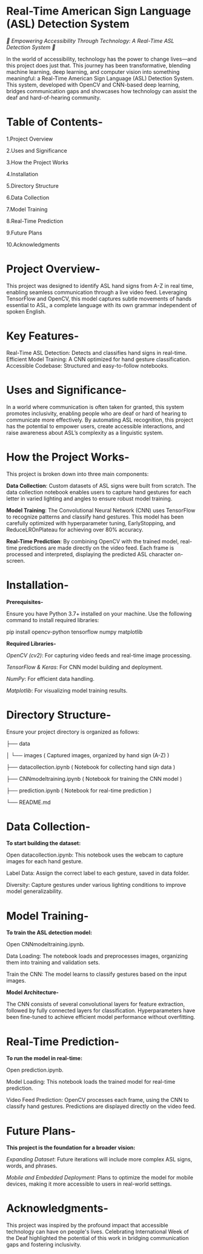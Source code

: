 # **Real-Time American Sign Language (ASL) Detection System**

*🌟 Empowering Accessibility Through Technology: A Real-Time ASL Detection System 🌟*


In the world of accessibility, technology has the power to change lives—and this project does just that. This journey has been transformative, blending machine learning, deep learning, and computer vision into something meaningful: a Real-Time American Sign Language (ASL) Detection System. This system, developed with OpenCV and CNN-based deep learning, bridges communication gaps and showcases how technology can assist the deaf and hard-of-hearing community.


# Table of Contents-

  1.Project Overview

  2.Uses and Significance

  3.How the Project Works

  4.Installation

  5.Directory Structure

  6.Data Collection
  
  7.Model Training

  8.Real-Time Prediction

  9.Future Plans

  10.Acknowledgments
  

# Project Overview-

This project was designed to identify ASL hand signs from A-Z in real time, enabling seamless communication through a live video feed. Leveraging TensorFlow and OpenCV, this model captures subtle movements of hands essential to ASL, a complete language with its own grammar independent of spoken English.


# Key Features-

Real-Time ASL Detection: Detects and classifies hand signs in real-time.
Efficient Model Training: A CNN optimized for hand gesture classification.
Accessible Codebase: Structured and easy-to-follow notebooks.


# Uses and Significance-

In a world where communication is often taken for granted, this system promotes inclusivity, enabling people who are deaf or hard of hearing to communicate more effectively. By automating ASL recognition, this project has the potential to empower users, create accessible interactions, and raise awareness about ASL’s complexity as a linguistic system.


# How the Project Works-

This project is broken down into three main components:

**Data Collection**: Custom datasets of ASL signs were built from scratch. The data collection notebook enables users to capture hand gestures for each letter in varied lighting and angles to ensure robust model training.

**Model Training**: The Convolutional Neural Network (CNN) uses TensorFlow to recognize patterns and classify hand gestures. This model has been carefully optimized with hyperparameter tuning, EarlyStopping, and ReduceLROnPlateau for achieving over 80% accuracy.

**Real-Time Prediction**: By combining OpenCV with the trained model, real-time predictions are made directly on the video feed. Each frame is processed and interpreted, displaying the predicted ASL character on-screen.


# Installation-

**Prerequisites-**

Ensure you have Python 3.7+ installed on your machine. Use the following command to install required libraries:

pip install opencv-python tensorflow numpy matplotlib



**Required Libraries-**

*OpenCV (cv2)*: For capturing video feeds and real-time image processing.

*TensorFlow & Keras*: For CNN model building and deployment.

*NumPy*: For efficient data handling.

*Matplotlib*: For visualizing model training results.


# Directory Structure-

Ensure your project directory is organized as follows:


├── data

│   └── images                  ( Captured images, organized by hand sign (A-Z) )

├── datacollection.ipynb       ( Notebook for collecting hand sign data )

├── CNNmodeltraining.ipynb     ( Notebook for training the CNN model )

├── prediction.ipynb           ( Notebook for real-time prediction )

└── README.md


# Data Collection-

**To start building the dataset:**

Open datacollection.ipynb: This notebook uses the webcam to capture images for each hand gesture.

Label Data: Assign the correct label to each gesture, saved in data folder.

Diversity: Capture gestures under various lighting conditions to improve model generalizability.


# Model Training-

**To train the ASL detection model:**

Open CNNmodeltraining.ipynb.

Data Loading: The notebook loads and preprocesses images, organizing them into training and validation sets.

Train the CNN: The model learns to classify gestures based on the input images.

**Model Architecture-**

The CNN consists of several convolutional layers for feature extraction, followed by fully connected layers for classification. Hyperparameters have been fine-tuned to achieve efficient model performance without overfitting.


# Real-Time Prediction-

**To run the model in real-time:**

Open prediction.ipynb.

Model Loading: This notebook loads the trained model for real-time prediction.

Video Feed Prediction: OpenCV processes each frame, using the CNN to classify hand gestures. Predictions are displayed directly on the video feed.


# Future Plans-

**This project is the foundation for a broader vision:**

*Expanding Dataset*: Future iterations will include more complex ASL signs, words, and phrases.

*Mobile and Embedded Deployment*: Plans to optimize the model for mobile devices, making it more accessible to users in real-world settings.


# Acknowledgments-

This project was inspired by the profound impact that accessible technology can have on people's lives. Celebrating International Week of the Deaf highlighted the potential of this work in bridging communication gaps and fostering inclusivity.
